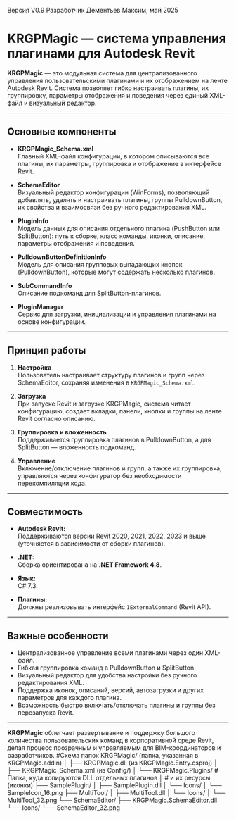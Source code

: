 Версия V0.9
Разработчик Дементьев Максим, май 2025
#
# KRGPMagic — система управления плагинами для Autodesk Revit

**KRGPMagic** — это модульная система для централизованного управления пользовательскими плагинами и их отображением на ленте Autodesk Revit. Система позволяет гибко настраивать плагины, их группировку, параметры отображения и поведения через единый XML-файл и визуальный редактор.

---

## Основные компоненты

- **KRGPMagic_Schema.xml**  
  Главный XML-файл конфигурации, в котором описываются все плагины, их параметры, группировка и отображение в интерфейсе Revit.

- **SchemaEditor**  
  Визуальный редактор конфигурации (WinForms), позволяющий добавлять, удалять и настраивать плагины, группы PulldownButton, их свойства и взаимосвязи без ручного редактирования XML.

- **PluginInfo**  
  Модель данных для описания отдельного плагина (PushButton или SplitButton): путь к сборке, класс команды, иконки, описание, параметры отображения и поведения.

- **PulldownButtonDefinitionInfo**  
  Модель для описания групповых выпадающих кнопок (PulldownButton), которые могут содержать несколько плагинов.

- **SubCommandInfo**  
  Описание подкоманд для SplitButton-плагинов.

- **PluginManager**  
  Сервис для загрузки, инициализации и управления плагинами на основе конфигурации.

---

## Принцип работы

1. **Настройка**  
   Пользователь настраивает структуру плагинов и групп через SchemaEditor, сохраняя изменения в `KRGPMagic_Schema.xml`.

2. **Загрузка**  
   При запуске Revit и загрузке KRGPMagic, система читает конфигурацию, создает вкладки, панели, кнопки и группы на ленте Revit согласно описанию.

3. **Группировка и вложенность**  
   Поддерживается группировка плагинов в PulldownButton, а для SplitButton — вложенность подкоманд.

4. **Управление**  
   Включение/отключение плагинов и групп, а также их группировка, управляются через конфигуратор без необходимости перекомпиляции кода.

---

## Совместимость

- **Autodesk Revit:**  
  Поддерживаются версии Revit 2020, 2021, 2022, 2023 и выше (уточняется в зависимости от сборки плагинов).

- **.NET:**  
  Сборка ориентирована на **.NET Framework 4.8**.

- **Язык:**  
  C# 7.3.

- **Плагины:**  
  Должны реализовывать интерфейс `IExternalCommand` (Revit API).

---

## Важные особенности

- Централизованное управление всеми плагинами через один XML-файл.
- Гибкая группировка команд в PulldownButton и SplitButton.
- Визуальный редактор для удобства настройки без ручного редактирования XML.
- Поддержка иконок, описаний, версий, автозагрузки и других параметров для каждого плагина.
- Возможность быстро включать/отключать плагины и группы без перезапуска Revit.

---

**KRGPMagic** облегчает развертывание и поддержку большого количества пользовательских команд в корпоративной среде Revit, делая процесс прозрачным и управляемым для BIM-координаторов и разработчиков.
 #Схема папок
KRGPMagic/  (папка, указанная в KRGPMagic.addin)
│
├── KRGPMagic.dll                     (из KRGPMagic.Entry.csproj)
│
├── KRGPMagic_Schema.xml              (из Config/)
│
└── KRGPMagic.Plugins/                # Папка, куда копируются DLL отдельных плагинов
    │                                 # и их ресурсы (иконки)
    ├── SamplePlugin/
    │   ├── SamplePlugin.dll
    │   └── Icons/
    │       └── SampleIcon_16.png
    ├── MultiTool/
    │   ├── MultiTool.dll
    │   └── Icons/
    │       └── MultiTool_32.png
    └── SchemaEditor/
        ├── KRGPMagic.SchemaEditor.dll
        └── Icons/
            └── SchemaEditor_32.png
